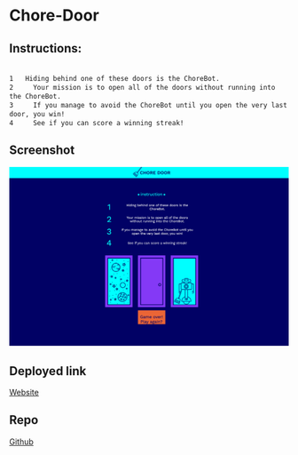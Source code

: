 # Chore-Door

## Instructions:
```

1   Hiding behind one of these doors is the ChoreBot.
2	  Your mission is to open all of the doors without running into the ChoreBot.
3	  If you manage to avoid the ChoreBot until you open the very last door, you win!
4	  See if you can score a winning streak!
```

## Screenshot

![screen shot](src/choredoor.png)

## Deployed link

[Website](https://yinping-520.github.io/Chore-Door/)

## Repo

[Github](https://github.com/yinping-520/Chore-Door)
